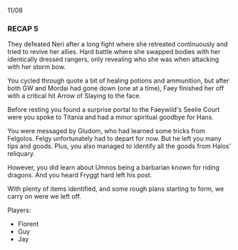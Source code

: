 11/08
### RECAP 5
They defeated Neri after a long fight where she retreated continuously and tried to revive her allies. Hard battle where she swapped bodies with her identically dressed rangers, only revealing who she was when attacking with her storm bow.

You cycled through quote a bit of healing potions and ammunition, but after both GW and Mordai had gone down (one at a time), Faey finished her off with a critical hit Arrow of Slaying to the face.

Before resting you found a surprise portal to the Faeywild's Seelie Court were you spoke to Titania and had a minor spiritual goodbye for Hans.

You were messaged by Gludom, who had learned some tricks from Felgolos. Felgy unfortunately had to depart for now. But he left you many tips and goods. Plus, you also managed to identify all the goods from Halos' reliquary.

However, you did learn about Umnos being a barbarian known for riding dragons. And you heard Fryggt hard left his post.

With plenty of items identified, and some rough plans starting to form, we carry on were we left off.

Players:
- Florent
- Guy
- Jay